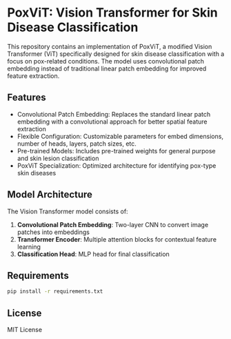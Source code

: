 # PoxViT: Vision Transformer for Skin Disease Classification

This repository contains an implementation of PoxViT, a modified Vision Transformer (ViT) specifically designed for skin disease classification with a focus on pox-related conditions. The model uses convolutional patch embedding instead of traditional linear patch embedding for improved feature extraction.

## Features

- Convolutional Patch Embedding: Replaces the standard linear patch embedding with a convolutional approach for better spatial feature extraction
- Flexible Configuration: Customizable parameters for embed dimensions, number of heads, layers, patch sizes, etc.
- Pre-trained Models: Includes pre-trained weights for general purpose and skin lesion classification
- PoxViT Specialization: Optimized architecture for identifying pox-type skin diseases

## Model Architecture

The Vision Transformer model consists of:

1. **Convolutional Patch Embedding**: Two-layer CNN to convert image patches into embeddings
2. **Transformer Encoder**: Multiple attention blocks for contextual feature learning
3. **Classification Head**: MLP head for final classification

## Requirements

```bash
pip install -r requirements.txt

```

## License

MIT License
